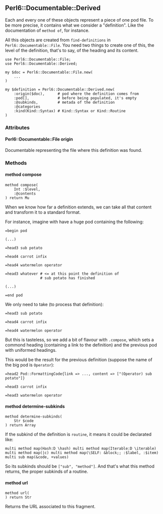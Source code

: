 ## Perl6::Documentable::Derived

Each and every one of these objects represent a piece of one pod file. To be more precise, it contains what we consider a "definition". Like the documentation of `method of`, for instance.

All this objects are created from `find-definitions` in `Perl6::Documentable::File`. You need two things to create one of this, the level of the definition, that's to say, of the heading and its content.

```perl6
use Perl6::Documentable::File;
use Perl6::Documentable::Derived;

my $doc = Perl6::Documentable::File.new(
    ...
)

my $definition = Perl6::Documentable::Derived.new(
    :origin($doc),      # pod where the definition comes from
    :pod[],             # before being populated, it's empty
    :@subkinds,         # metada of the definition
    :@categories
    :kind(Kind::Syntax) # Kind::Syntax or Kind::Routine
)
```

### Attributes

#### Perl6::Documentable::File origin

Documentable representing the file where this definition was found.

### Methods

#### method compose

```perl6
method compose(
    Int :$level,
    :@contents
) return Mu
```

When we know how far a definition extends, we can take all that content and transform it to a standard format.

For instance, imagine with have a huge pod containing the following:

```perl6
=begin pod

(...)

=head3 sub potato

=head4 carrot infix

=head4 watermelon operator

=head3 whatever # <= at this point the definition of
                # sub potato has finished

(...)

=end pod
```

We only need to take (to process that definition):

```perl6
=head3 sub potato

=head4 carrot infix

=head4 watermelon operator
```

But this is tasteless, so we add a bit of flavour with `.compose`, which sets a commond heading (containing a link to the definition) and the previous pod with uniformed headings.

This would be the result for the previous definition (suppose the name of the big pod is `Operator`):

```perl6
=head2 Pod::FormattingCode{link => ..., content => ["(Operator) sub potato"]}

=head3 carrot infix

=head3 watermelon operator
```

#### method determine-subkinds

```perl6
method determine-subkinds(
    Str $code
) return Array
```

If the subkind of the definition is `routine`, it means it could be declarated like:

```perl6
multi method map(Hash:D \hash) multi method map(Iterable:D \iterable)
multi method map(|c) multi method map(\SELF: &block;; :$label, :$item)
multi sub map(&code, +values)
```

So its subkinds should be `["sub", "method"]`. And that's what this method returns, the proper subkinds of a routine.

#### method url

```perl6
method url(
) return Str
```

Returns the URL associated to this fragment.
